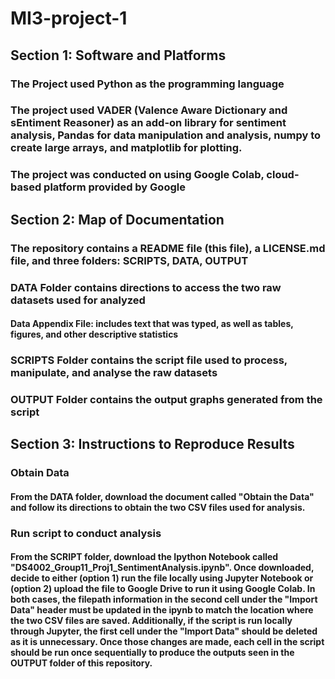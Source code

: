 # MI3-project-1

## Section 1: Software and Platforms
### The Project used Python as the programming language
### The project used VADER (Valence Aware Dictionary and sEntiment Reasoner) as an add-on library for sentiment analysis, Pandas for data manipulation and analysis, numpy to create large arrays, and matplotlib for plotting. 
### The project was conducted on using Google Colab, cloud-based platform provided by Google 

## Section 2: Map of Documentation
### The repository contains a README file (this file), a LICENSE.md file, and three folders: SCRIPTS, DATA, OUTPUT 
### DATA Folder contains directions to access the two raw datasets used for analyzed
  #### Data Appendix File: includes text that was typed, as well as tables, figures, and other descriptive statistics
### SCRIPTS Folder contains the script file used to process, manipulate, and analyse the raw datasets
### OUTPUT Folder contains the output graphs generated from the script

## Section 3: Instructions to Reproduce Results
### Obtain Data
#### From the DATA folder, download the document called "Obtain the Data" and follow its directions to obtain the two CSV files used for analysis. 
### Run script to conduct analysis 
#### From the SCRIPT folder, download the Ipython Notebook called "DS4002_Group11_Proj1_SentimentAnalysis.ipynb". Once downloaded, decide to either (option 1) run the file locally using Jupyter Notebook or (option 2) upload the file to Google Drive to run it using Google Colab. In both cases, the filepath information in the second cell under the "Import Data" header must be updated in the ipynb to match the location where the two CSV files are saved. Additionally, if the script is run locally through Jupyter, the first cell under the "Import Data" should be deleted as it is unnecessary. Once those changes are made, each cell in the script should be run once sequentially to produce the outputs seen in the OUTPUT folder of this repository. 
